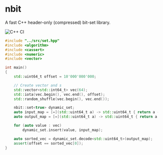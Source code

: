 # nbit
A fast C++ header-only (compressed) bit-set library.

![C++ CI](https://github.com/IgorBaratta/nbit/workflows/C++%20CI/badge.svg)


```c++
#include "../src/set.hpp"
#include <algorithm>
#include <cassert>
#include <numeric>
#include <vector>

int main()
{
    std::uint64_t offset = 10'000'000'000;

    // Create vector and s
    std::vector<std::int64_t> vec(64);
    std::iota(vec.begin(), vec.end(), offset);
    std::random_shuffle(vec.begin(), vec.end());

    nbit::set<true> dynamic_set;
    auto input_map = [=](std::uint64_t a) -> std::uint64_t { return a - offset; };
    auto output_map = [=](std::uint64_t a) -> std::uint64_t { return a + offset; };

    for (auto value : vec)
        dynamic_set.insert(value, input_map);

    auto sorted_vec = dynamic_set.decode<std::uint64_t>(output_map);
    assert(offset == sorted_vec[0]);
}

```
